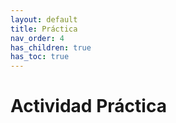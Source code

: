 ```yaml
---
layout: default
title: Práctica
nav_order: 4
has_children: true
has_toc: true
---
```

# Actividad Práctica
